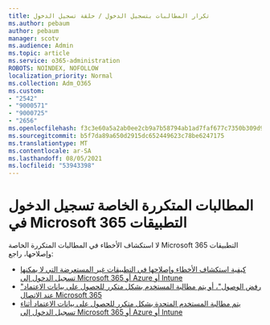 ```yaml
---
title: تكرار المطالبات بتسجيل الدخول / حلقة تسجيل الدخول
ms.author: pebaum
author: pebaum
manager: scotv
ms.audience: Admin
ms.topic: article
ms.service: o365-administration
ROBOTS: NOINDEX, NOFOLLOW
localization_priority: Normal
ms.collection: Adm_O365
ms.custom:
- "2542"
- "9000571"
- "9000725"
- "2656"
ms.openlocfilehash: f3c3e60a5a2ab0ee2cb9a7b58794ab1ad7faf677c7350b309d968a282db43772
ms.sourcegitcommit: b5f7da89a650d2915dc652449623c78be6247175
ms.translationtype: MT
ms.contentlocale: ar-SA
ms.lasthandoff: 08/05/2021
ms.locfileid: "53943398"
---
```

# <a name="repeated-sign-in-prompts-in-microsoft-365-apps"></a>المطالبات المتكررة الخاصة تسجيل الدخول في Microsoft 365 التطبيقات

لا استكشاف الأخطاء في المطالبات المتكررة الخاصة Microsoft 365 التطبيقات وإصلاحها، راجع:

- [كيفية استكشاف الأخطاء وإصلاحها في التطبيقات غير المستعرضة التي لا يمكنها تسجيل الدخول إلى Microsoft 365 أو Azure أو Intune](https://support.office.com/article/how-to-troubleshoot-non-browser-apps-that-can-t-sign-in-to-office-365-azure-or-intune-3ba1b268-66f6-462c-b0e5-070f5c2603c1)
- ["رفض الوصول"، أو يتم مطالبة المستخدم بشكل متكرر للحصول على بيانات الاعتماد عند الاتصال Microsoft 365](https://docs.microsoft.com/office365/troubleshoot/security/access-denied-when-connect-to-office-365)
- [يتم مطالبة المستخدم المتحدة بشكل متكرر للحصول على بيانات الاعتماد أثناء تسجيل الدخول إلى Microsoft 365 أو Azure أو Intune](https://docs.microsoft.com/office365/troubleshoot/authentication/federated-user-repeatedly-prompted-for-credentials)


